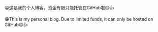 😁这是我的个人博客，资金有限只能托管在GitHub啦😊👍

😁This is my personal blog. Due to limited funds, it can only be hosted on GitHub😊👍

